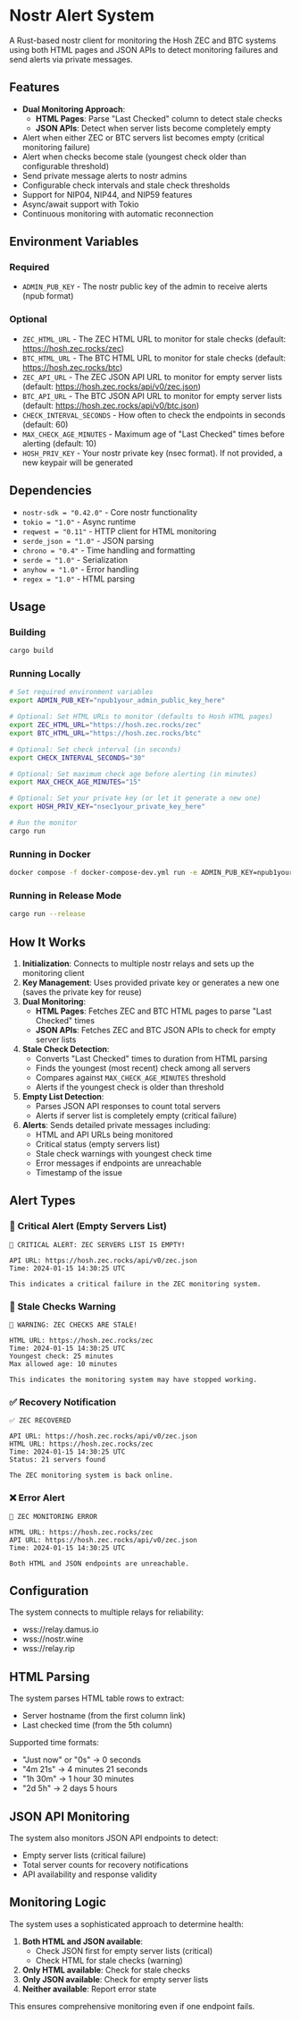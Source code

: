 # Nostr Alert System

A Rust-based nostr client for monitoring the Hosh ZEC and BTC systems using both HTML pages and JSON APIs to detect monitoring failures and send alerts via private messages.

## Features

- **Dual Monitoring Approach**:
  - **HTML Pages**: Parse "Last Checked" column to detect stale checks
  - **JSON APIs**: Detect when server lists become completely empty
- Alert when either ZEC or BTC servers list becomes empty (critical monitoring failure)
- Alert when checks become stale (youngest check older than configurable threshold)
- Send private message alerts to nostr admins
- Configurable check intervals and stale check thresholds
- Support for NIP04, NIP44, and NIP59 features
- Async/await support with Tokio
- Continuous monitoring with automatic reconnection

## Environment Variables

### Required
- `ADMIN_PUB_KEY` - The nostr public key of the admin to receive alerts (npub format)

### Optional
- `ZEC_HTML_URL` - The ZEC HTML URL to monitor for stale checks (default: https://hosh.zec.rocks/zec)
- `BTC_HTML_URL` - The BTC HTML URL to monitor for stale checks (default: https://hosh.zec.rocks/btc)
- `ZEC_API_URL` - The ZEC JSON API URL to monitor for empty server lists (default: https://hosh.zec.rocks/api/v0/zec.json)
- `BTC_API_URL` - The BTC JSON API URL to monitor for empty server lists (default: https://hosh.zec.rocks/api/v0/btc.json)
- `CHECK_INTERVAL_SECONDS` - How often to check the endpoints in seconds (default: 60)
- `MAX_CHECK_AGE_MINUTES` - Maximum age of "Last Checked" times before alerting (default: 10)
- `HOSH_PRIV_KEY` - Your nostr private key (nsec format). If not provided, a new keypair will be generated

## Dependencies

- `nostr-sdk = "0.42.0"` - Core nostr functionality
- `tokio = "1.0"` - Async runtime
- `reqwest = "0.11"` - HTTP client for HTML monitoring
- `serde_json = "1.0"` - JSON parsing
- `chrono = "0.4"` - Time handling and formatting
- `serde = "1.0"` - Serialization
- `anyhow = "1.0"` - Error handling
- `regex = "1.0"` - HTML parsing

## Usage

### Building

```bash
cargo build
```

### Running Locally

```bash
# Set required environment variables
export ADMIN_PUB_KEY="npub1your_admin_public_key_here"

# Optional: Set HTML URLs to monitor (defaults to Hosh HTML pages)
export ZEC_HTML_URL="https://hosh.zec.rocks/zec"
export BTC_HTML_URL="https://hosh.zec.rocks/btc"

# Optional: Set check interval (in seconds)
export CHECK_INTERVAL_SECONDS="30"

# Optional: Set maximum check age before alerting (in minutes)
export MAX_CHECK_AGE_MINUTES="15"

# Optional: Set your private key (or let it generate a new one)
export HOSH_PRIV_KEY="nsec1your_private_key_here"

# Run the monitor
cargo run
```

### Running in Docker

```bash
docker compose -f docker-compose-dev.yml run -e ADMIN_PUB_KEY=npub1your_admin_key nostr-alert
```

### Running in Release Mode

```bash
cargo run --release
```

## How It Works

1. **Initialization**: Connects to multiple nostr relays and sets up the monitoring client
2. **Key Management**: Uses provided private key or generates a new one (saves the private key for reuse)
3. **Dual Monitoring**: 
   - **HTML Pages**: Fetches ZEC and BTC HTML pages to parse "Last Checked" times
   - **JSON APIs**: Fetches ZEC and BTC JSON APIs to check for empty server lists
4. **Stale Check Detection**:
   - Converts "Last Checked" times to duration from HTML parsing
   - Finds the youngest (most recent) check among all servers
   - Compares against `MAX_CHECK_AGE_MINUTES` threshold
   - Alerts if the youngest check is older than threshold
5. **Empty List Detection**:
   - Parses JSON API responses to count total servers
   - Alerts if server list is completely empty (critical failure)
6. **Alerts**: Sends detailed private messages including:
   - HTML and API URLs being monitored
   - Critical status (empty servers list)
   - Stale check warnings with youngest check time
   - Error messages if endpoints are unreachable
   - Timestamp of the issue

## Alert Types

### 🚨 Critical Alert (Empty Servers List)
```
🚨 CRITICAL ALERT: ZEC SERVERS LIST IS EMPTY!

API URL: https://hosh.zec.rocks/api/v0/zec.json
Time: 2024-01-15 14:30:25 UTC

This indicates a critical failure in the ZEC monitoring system.
```

### 🚨 Stale Checks Warning
```
🚨 WARNING: ZEC CHECKS ARE STALE!

HTML URL: https://hosh.zec.rocks/zec
Time: 2024-01-15 14:30:25 UTC
Youngest check: 25 minutes
Max allowed age: 10 minutes

This indicates the monitoring system may have stopped working.
```

### ✅ Recovery Notification
```
✅ ZEC RECOVERED

API URL: https://hosh.zec.rocks/api/v0/zec.json
HTML URL: https://hosh.zec.rocks/zec
Time: 2024-01-15 14:30:25 UTC
Status: 21 servers found

The ZEC monitoring system is back online.
```

### ❌ Error Alert
```
🚨 ZEC MONITORING ERROR

HTML URL: https://hosh.zec.rocks/zec
API URL: https://hosh.zec.rocks/api/v0/zec.json
Time: 2024-01-15 14:30:25 UTC

Both HTML and JSON endpoints are unreachable.
```

## Configuration

The system connects to multiple relays for reliability:
- wss://relay.damus.io
- wss://nostr.wine
- wss://relay.rip

## HTML Parsing

The system parses HTML table rows to extract:
- Server hostname (from the first column link)
- Last checked time (from the 5th column)

Supported time formats:
- "Just now" or "0s" → 0 seconds
- "4m 21s" → 4 minutes 21 seconds
- "1h 30m" → 1 hour 30 minutes
- "2d 5h" → 2 days 5 hours

## JSON API Monitoring

The system also monitors JSON API endpoints to detect:
- Empty server lists (critical failure)
- Total server counts for recovery notifications
- API availability and response validity

## Monitoring Logic

The system uses a sophisticated approach to determine health:

1. **Both HTML and JSON available**: 
   - Check JSON first for empty server lists (critical)
   - Check HTML for stale checks (warning)
2. **Only HTML available**: Check for stale checks
3. **Only JSON available**: Check for empty server lists
4. **Neither available**: Report error state

This ensures comprehensive monitoring even if one endpoint fails. 